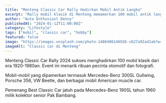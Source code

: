 ```yaml
---
title: "Menteng Classic Car Rally Hadirkan Mobil Antik Langka"
excerpt: "Rally mobil klasik di Menteng memamerkan 100 mobil antik langka dari koleksi pribadi para kolektor."
author: "Auto Enthusiast Denny"
publishedAt: "2024-01-12T11:00:00Z"
category: "Lifestyle"
tags: ["mobil", "classic car", "hobby"]
featured: false
image: "https://images.unsplash.com/photo-1486406146926-c627a92ad1ab?w=1200&h=675&fit=crop"
imageAlt: "Classic car di Menteng"
---
```


Menteng Classic Car Rally 2024 sukses menghadirkan 100 mobil klasik dari era 1920-1980an. Event ini menarik ribuan pecinta otomotif dan fotografi.

Mobil-mobil yang dipamerkan termasuk Mercedes-Benz 300SL Gullwing, Porsche 356, VW Beetle, dan berbagai mobil American muscle car.

Pemenang Best Classic Car jatuh pada Mercedes-Benz 190SL tahun 1960 milik kolektor senior Pak Bambang.
